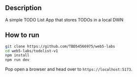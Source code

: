 ## Description
A simple TODO List App that stores TODOs in a local DWN

## How to run
```bash
git clone https://github.com/TBD54566975/web5-labs
cd web5-labs/todolist-v1
npm install
npm run dev
```
Pop open a browser and head over to `https://localhost:5173`.
